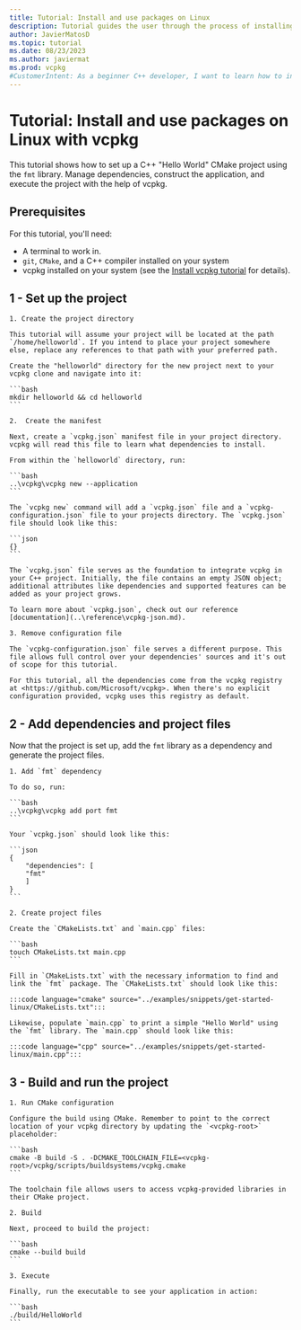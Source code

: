 ```yaml
---
title: Tutorial: Install and use packages on Linux
description: Tutorial guides the user through the process of installing and using packages on Linux with vcpkg.
author: JavierMatosD
ms.topic: tutorial
ms.date: 08/23/2023
ms.author: javiermat
ms.prod: vcpkg
#CustomerIntent: As a beginner C++ developer, I want to learn how to install and manage packages on a Linux environment using vcpkg, so that I can easily set up and maintain C++ projects with necessary dependencies.
---
```


# Tutorial: Install and use packages on Linux with vcpkg

This tutorial shows how to set up a C++ "Hello World" CMake project using the `fmt` library. Manage dependencies, construct the application, and execute the project with the help of vcpkg.

## Prerequisites

For this tutorial, you'll need:

- A terminal to work in.
- `git`, `CMake`, and a C++ compiler installed on your system
- vcpkg installed on your system (see the [Install vcpkg tutorial](setup-vcpkg.md) for details).

## 1 - Set up the project

    1. Create the project directory
    
    This tutorial will assume your project will be located at the path `/home/helloworld`. If you intend to place your project somewhere else, replace any references to that path with your preferred path.

    Create the "helloworld" directory for the new project next to your vcpkg clone and navigate into it:
    
    ```bash
    mkdir helloworld && cd helloworld
    ```

    2.  Create the manifest
    
    Next, create a `vcpkg.json` manifest file in your project directory. vcpkg will read this file to learn what dependencies to install.

    From within the `helloworld` directory, run:
    
    ```bash
    ..\vcpkg\vcpkg new --application
    ```
    
    The `vcpkg new` command will add a `vcpkg.json` file and a `vcpkg-configuration.json` file to your projects directory. The `vcpkg.json` file should look like this:
    
    ```json
    {}
    ```
    
    The `vcpkg.json` file serves as the foundation to integrate vcpkg in your C++ project. Initially, the file contains an empty JSON object; additional attributes like dependencies and supported features can be added as your project grows.
    
    To learn more about `vcpkg.json`, check out our reference [documentation](..\reference\vcpkg-json.md).
    
    3. Remove configuration file
    
    The `vcpkg-configuration.json` file serves a different purpose. This file allows full control over your dependencies' sources and it's out of scope for this tutorial.
    
    For this tutorial, all the dependencies come from the vcpkg registry at <https://github.com/Microsoft/vcpkg>. When there's no explicit configuration provided, vcpkg uses this registry as default. 

## 2 - Add dependencies and project files

Now that the project is set up, add the `fmt` library as a dependency and generate the project files.

    1. Add `fmt` dependency

    To do so, run:
    
    ```bash
    ..\vcpkg\vcpkg add port fmt
    ```
    
    Your `vcpkg.json` should look like this:
    
    ```json
    {
        "dependencies": [
        "fmt"
        ]
    }
    ```

    2. Create project files

    Create the `CMakeLists.txt` and `main.cpp` files:
    
    ```bash
    touch CMakeLists.txt main.cpp
    ```
    
    Fill in `CMakeLists.txt` with the necessary information to find and link the `fmt` package. The `CMakeLists.txt` should look like this:
    
    :::code language="cmake" source="../examples/snippets/get-started-linux/CMakeLists.txt":::
    
    Likewise, populate `main.cpp` to print a simple "Hello World" using the `fmt` library. The `main.cpp` should look like this:
    
    :::code language="cpp" source="../examples/snippets/get-started-linux/main.cpp":::

## 3 - Build and run the project

    1. Run CMake configuration

    Configure the build using CMake. Remember to point to the correct location of your vcpkg directory by updating the `<vcpkg-root>` placeholder:
    
    ```bash
    cmake -B build -S . -DCMAKE_TOOLCHAIN_FILE=<vcpkg-root>/vcpkg/scripts/buildsystems/vcpkg.cmake
    ```
    
    The toolchain file allows users to access vcpkg-provided libraries in their CMake project.

    2. Build

    Next, proceed to build the project:
    
    ```bash
    cmake --build build
    ```

    3. Execute

    Finally, run the executable to see your application in action:
    
    ```bash
    ./build/HelloWorld
    ```
